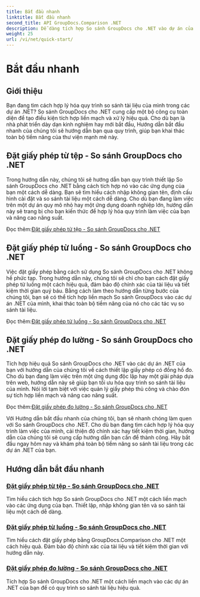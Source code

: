 ```yaml
---
title: Bắt đầu nhanh
linktitle: Bắt đầu nhanh
second_title: API GroupDocs.Comparison .NET
description: Dễ dàng tích hợp So sánh GroupDocs cho .NET vào dự án của bạn. Tìm hiểu các phương pháp cài đặt giấy phép hiệu quả để có quy trình so sánh tài liệu chính xác.
weight: 25
url: /vi/net/quick-start/
---
```


# Bắt đầu nhanh


## Giới thiệu

Bạn đang tìm cách hợp lý hóa quy trình so sánh tài liệu của mình trong các dự án .NET? So sánh GroupDocs cho .NET cung cấp một bộ công cụ toàn diện để tạo điều kiện tích hợp liền mạch và xử lý hiệu quả. Cho dù bạn là nhà phát triển dày dạn kinh nghiệm hay mới bắt đầu, Hướng dẫn bắt đầu nhanh của chúng tôi sẽ hướng dẫn bạn qua quy trình, giúp bạn khai thác toàn bộ tiềm năng của thư viện mạnh mẽ này.

## Đặt giấy phép từ tệp - So sánh GroupDocs cho .NET

Trong hướng dẫn này, chúng tôi sẽ hướng dẫn bạn quy trình thiết lập So sánh GroupDocs cho .NET bằng cách tích hợp nó vào các ứng dụng của bạn một cách dễ dàng. Bạn sẽ tìm hiểu cách nhập không gian tên, định cấu hình cài đặt và so sánh tài liệu một cách dễ dàng. Cho dù bạn đang làm việc trên một dự án quy mô nhỏ hay một ứng dụng doanh nghiệp lớn, hướng dẫn này sẽ trang bị cho bạn kiến thức để hợp lý hóa quy trình làm việc của bạn và nâng cao năng suất.

 Đọc thêm:[Đặt giấy phép từ tệp - So sánh GroupDocs cho .NET](./set-license-from-file/)

## Đặt giấy phép từ luồng - So sánh GroupDocs cho .NET

Việc đặt giấy phép bằng cách sử dụng So sánh GroupDocs cho .NET không hề phức tạp. Trong hướng dẫn này, chúng tôi sẽ chỉ cho bạn cách đặt giấy phép từ luồng một cách hiệu quả, đảm bảo độ chính xác của tài liệu và tiết kiệm thời gian quý báu. Bằng cách làm theo hướng dẫn từng bước của chúng tôi, bạn sẽ có thể tích hợp liền mạch So sánh GroupDocs vào các dự án .NET của mình, khai thác toàn bộ tiềm năng của nó cho các tác vụ so sánh tài liệu.

 Đọc thêm:[Đặt giấy phép từ luồng - So sánh GroupDocs cho .NET](./set-license-from-stream/)

## Đặt giấy phép đo lường - So sánh GroupDocs cho .NET

Tích hợp hiệu quả So sánh GroupDocs cho .NET vào các dự án .NET của bạn với hướng dẫn của chúng tôi về cách thiết lập giấy phép có đồng hồ đo. Cho dù bạn đang làm việc trên một ứng dụng độc lập hay một giải pháp dựa trên web, hướng dẫn này sẽ giúp bạn tối ưu hóa quy trình so sánh tài liệu của mình. Nói lời tạm biệt với việc quản lý giấy phép thủ công và chào đón sự tích hợp liền mạch và nâng cao năng suất.

 Đọc thêm:[Đặt giấy phép đo lường - So sánh GroupDocs cho .NET](./set-metered-license/)

Với Hướng dẫn bắt đầu nhanh của chúng tôi, bạn sẽ nhanh chóng làm quen với So sánh GroupDocs cho .NET. Cho dù bạn đang tìm cách hợp lý hóa quy trình làm việc của mình, cải thiện độ chính xác hay tiết kiệm thời gian, hướng dẫn của chúng tôi sẽ cung cấp hướng dẫn bạn cần để thành công. Hãy bắt đầu ngay hôm nay và khám phá toàn bộ tiềm năng so sánh tài liệu trong các dự án .NET của bạn.
## Hướng dẫn bắt đầu nhanh
### [Đặt giấy phép từ tệp - So sánh GroupDocs cho .NET](./set-license-from-file/)
Tìm hiểu cách tích hợp So sánh GroupDocs cho .NET một cách liền mạch vào các ứng dụng của bạn. Thiết lập, nhập không gian tên và so sánh tài liệu một cách dễ dàng.
### [Đặt giấy phép từ luồng - So sánh GroupDocs cho .NET](./set-license-from-stream/)
Tìm hiểu cách đặt giấy phép bằng GroupDocs.Comparison cho .NET một cách hiệu quả. Đảm bảo độ chính xác của tài liệu và tiết kiệm thời gian với hướng dẫn này.
### [Đặt giấy phép đo lường - So sánh GroupDocs cho .NET](./set-metered-license/)
Tích hợp So sánh GroupDocs cho .NET một cách liền mạch vào các dự án .NET của bạn để có quy trình so sánh tài liệu hiệu quả.